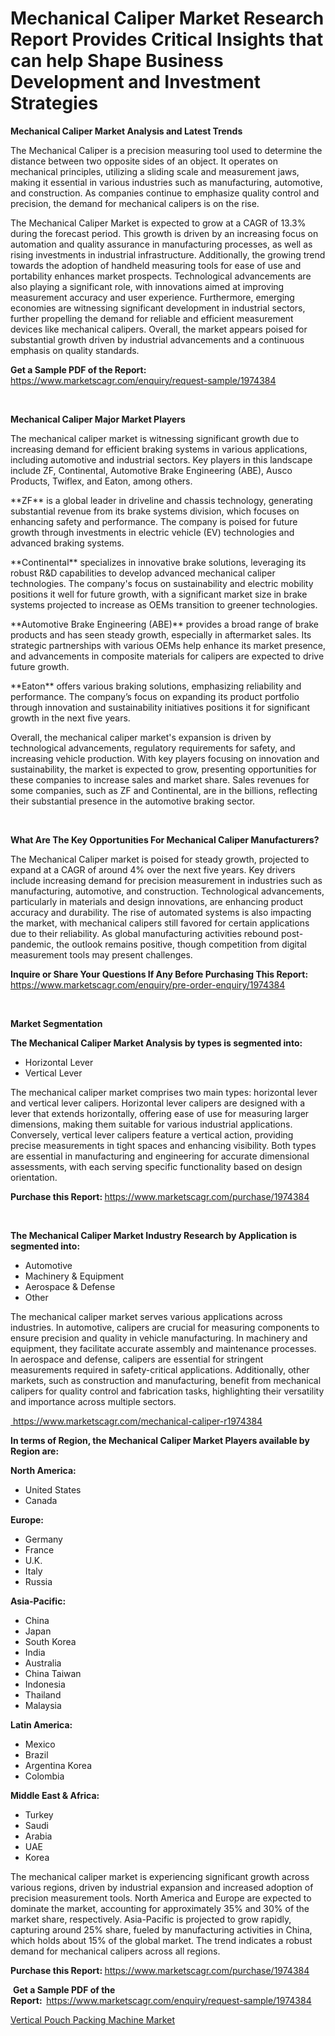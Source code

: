 <p><h1>Mechanical Caliper Market Research Report Provides Critical Insights that can help Shape Business Development and Investment Strategies</h1></p><p><strong>Mechanical Caliper Market Analysis and Latest Trends</strong></p>
<p><p>The Mechanical Caliper is a precision measuring tool used to determine the distance between two opposite sides of an object. It operates on mechanical principles, utilizing a sliding scale and measurement jaws, making it essential in various industries such as manufacturing, automotive, and construction. As companies continue to emphasize quality control and precision, the demand for mechanical calipers is on the rise.</p><p>The Mechanical Caliper Market is expected to grow at a CAGR of 13.3% during the forecast period. This growth is driven by an increasing focus on automation and quality assurance in manufacturing processes, as well as rising investments in industrial infrastructure. Additionally, the growing trend towards the adoption of handheld measuring tools for ease of use and portability enhances market prospects. Technological advancements are also playing a significant role, with innovations aimed at improving measurement accuracy and user experience. Furthermore, emerging economies are witnessing significant development in industrial sectors, further propelling the demand for reliable and efficient measurement devices like mechanical calipers. Overall, the market appears poised for substantial growth driven by industrial advancements and a continuous emphasis on quality standards.</p></p>
<p><strong>Get a Sample PDF of the Report:&nbsp;</strong> <a href="https://www.marketscagr.com/enquiry/request-sample/1974384?utm_campaign=1920&utm_medium=2&utm_source=Github&utm_content=ia&utm_term=20022025&utm_id=mechanical-caliper">https://www.marketscagr.com/enquiry/request-sample/1974384</a></p>
<p>&nbsp;</p>
<p><strong>Mechanical Caliper Major Market Players</strong></p>
<p><p>The mechanical caliper market is witnessing significant growth due to increasing demand for efficient braking systems in various applications, including automotive and industrial sectors. Key players in this landscape include ZF, Continental, Automotive Brake Engineering (ABE), Ausco Products, Twiflex, and Eaton, among others.</p><p>**ZF** is a global leader in driveline and chassis technology, generating substantial revenue from its brake systems division, which focuses on enhancing safety and performance. The company is poised for future growth through investments in electric vehicle (EV) technologies and advanced braking systems.</p><p>**Continental** specializes in innovative brake solutions, leveraging its robust R&D capabilities to develop advanced mechanical caliper technologies. The company's focus on sustainability and electric mobility positions it well for future growth, with a significant market size in brake systems projected to increase as OEMs transition to greener technologies.</p><p>**Automotive Brake Engineering (ABE)** provides a broad range of brake products and has seen steady growth, especially in aftermarket sales. Its strategic partnerships with various OEMs help enhance its market presence, and advancements in composite materials for calipers are expected to drive future growth.</p><p>**Eaton** offers various braking solutions, emphasizing reliability and performance. The company’s focus on expanding its product portfolio through innovation and sustainability initiatives positions it for significant growth in the next five years.</p><p>Overall, the mechanical caliper market's expansion is driven by technological advancements, regulatory requirements for safety, and increasing vehicle production. With key players focusing on innovation and sustainability, the market is expected to grow, presenting opportunities for these companies to increase sales and market share. Sales revenues for some companies, such as ZF and Continental, are in the billions, reflecting their substantial presence in the automotive braking sector.</p></p>
<p>&nbsp;</p>
<p><strong>What Are The Key Opportunities For Mechanical Caliper Manufacturers?</strong></p>
<p><p>The Mechanical Caliper market is poised for steady growth, projected to expand at a CAGR of around 4% over the next five years. Key drivers include increasing demand for precision measurement in industries such as manufacturing, automotive, and construction. Technological advancements, particularly in materials and design innovations, are enhancing product accuracy and durability. The rise of automated systems is also impacting the market, with mechanical calipers still favored for certain applications due to their reliability. As global manufacturing activities rebound post-pandemic, the outlook remains positive, though competition from digital measurement tools may present challenges.</p></p>
<p><strong>Inquire or Share Your Questions If Any Before Purchasing This Report:</strong> <a href="https://www.marketscagr.com/enquiry/pre-order-enquiry/1974384?utm_campaign=1920&utm_medium=2&utm_source=Github&utm_content=ia&utm_term=20022025&utm_id=mechanical-caliper">https://www.marketscagr.com/enquiry/pre-order-enquiry/1974384</a></p>
<p>&nbsp;</p>
<p><strong>Market Segmentation</strong></p>
<p><strong>The Mechanical Caliper Market Analysis by types is segmented into:</strong></p>
<p><ul><li>Horizontal Lever</li><li>Vertical Lever</li></ul></p>
<p><p>The mechanical caliper market comprises two main types: horizontal lever and vertical lever calipers. Horizontal lever calipers are designed with a lever that extends horizontally, offering ease of use for measuring larger dimensions, making them suitable for various industrial applications. Conversely, vertical lever calipers feature a vertical action, providing precise measurements in tight spaces and enhancing visibility. Both types are essential in manufacturing and engineering for accurate dimensional assessments, with each serving specific functionality based on design orientation.</p></p>
<p><strong>Purchase this Report:&nbsp;</strong><a href="https://www.marketscagr.com/purchase/1974384?utm_campaign=1920&utm_medium=2&utm_source=Github&utm_content=ia&utm_term=20022025&utm_id=mechanical-caliper">https://www.marketscagr.com/purchase/1974384</a></p>
<p>&nbsp;</p>
<p><strong>The Mechanical Caliper Market Industry Research by Application is segmented into:</strong></p>
<p><ul><li>Automotive</li><li>Machinery & Equipment</li><li>Aerospace & Defense</li><li>Other</li></ul></p>
<p><p>The mechanical caliper market serves various applications across industries. In automotive, calipers are crucial for measuring components to ensure precision and quality in vehicle manufacturing. In machinery and equipment, they facilitate accurate assembly and maintenance processes. In aerospace and defense, calipers are essential for stringent measurements required in safety-critical applications. Additionally, other markets, such as construction and manufacturing, benefit from mechanical calipers for quality control and fabrication tasks, highlighting their versatility and importance across multiple sectors.</p></p>
<p><a href="https://www.marketscagr.com/mechanical-caliper-r1974384?utm_campaign=1920&utm_medium=2&utm_source=Github&utm_content=ia&utm_term=20022025&utm_id=mechanical-caliper">&nbsp;https://www.marketscagr.com/mechanical-caliper-r1974384</a></p>
<p><strong>In terms of Region, the Mechanical Caliper Market Players available by Region are:</strong></p>
<p>
    <p> <strong> North America: </strong>
        <ul>
            <li>United States</li>
            <li>Canada</li>
        </ul>
        </p> 
    <p> <strong> Europe: </strong>
        <ul>
            <li>Germany</li>
            <li>France</li>
            <li>U.K.</li>
            <li>Italy</li>
            <li>Russia</li>
        </ul>
        </p> 
    <p> <strong> Asia-Pacific: </strong>
        <ul>
            <li>China</li>
            <li>Japan</li>
            <li>South Korea</li>
            <li>India</li>
            <li>Australia</li>
            <li>China Taiwan</li>
            <li>Indonesia</li>
            <li>Thailand</li>
            <li>Malaysia</li>
        </ul>
        </p> 
    <p> <strong> Latin America: </strong>
        <ul>
            <li>Mexico</li>
            <li>Brazil</li>
            <li>Argentina Korea</li>
            <li>Colombia</li>
        </ul>
        </p> 
    <p> <strong> Middle East & Africa: </strong>
        <ul>
            <li>Turkey</li>
            <li>Saudi</li>
            <li>Arabia</li>
            <li>UAE</li>
            <li>Korea</li>
        </ul>
    </p>
    </p>
<p><p>The mechanical caliper market is experiencing significant growth across various regions, driven by industrial expansion and increased adoption of precision measurement tools. North America and Europe are expected to dominate the market, accounting for approximately 35% and 30% of the market share, respectively. Asia-Pacific is projected to grow rapidly, capturing around 25% share, fueled by manufacturing activities in China, which holds about 15% of the global market. The trend indicates a robust demand for mechanical calipers across all regions.</p></p>
<p><strong>Purchase this Report: </strong><a href="https://www.marketscagr.com/purchase/1974384?utm_campaign=1920&utm_medium=2&utm_source=Github&utm_content=ia&utm_term=20022025&utm_id=mechanical-caliper">https://www.marketscagr.com/purchase/1974384</a></p>
<p>&nbsp;<strong>Get a Sample PDF of the Report:&nbsp;&nbsp;</strong><a href="https://www.marketscagr.com/enquiry/request-sample/1974384?utm_campaign=1920&utm_medium=2&utm_source=Github&utm_content=ia&utm_term=20022025&utm_id=mechanical-caliper">https://www.marketscagr.com/enquiry/request-sample/1974384</a></p>
<p><strong></strong></p>
<p><p><a href="https://github.com/JakirUddin511/Market-Research-Report-List-1/blob/main/vertical-pouch-packing-machine-market.md?utm_campaign=1920&utm_medium=2&utm_source=Github&utm_content=ia&utm_term=20022025&utm_id=mechanical-caliper">Vertical Pouch Packing Machine Market</a></p></p>